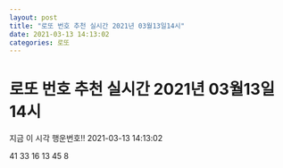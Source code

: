 ```yaml
---
layout: post
title: "로또 번호 추천 실시간 2021년 03월13일14시"
date: 2021-03-13 14:13:02
categories: 로또
---
```


# 로또 번호 추천 실시간 2021년 03월13일14시

지금 이 시각 행운번호!! 2021-03-13 14:13:02

 41  33  16  13  45  8 

